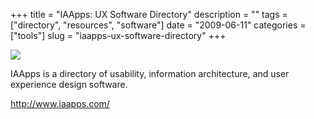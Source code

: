 +++
title = "IAApps: UX Software Directory"
description = ""
tags = ["directory", "resources", "software"]
date = "2009-06-11"
categories = ["tools"]
slug = "iaapps-ux-software-directory"
+++


<div class="tool-screenshot mb1"><a href="http://www.iaapps.com/"><img id="bluga-thumbnail-2730" class="bluga-thumbnail custom" src="/media/bluga/
wt522ff9dfc7247_custom.jpg"/></a></div><p>IAApps is a directory of usability, information architecture, and user experience design software.</p>
  
<p><a href="http://www.iaapps.com/">http://www.iaapps.com/</a></p>
      
